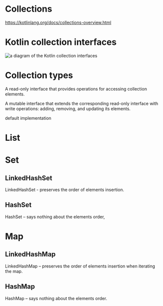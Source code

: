 # Collections
https://kotlinlang.org/docs/collections-overview.html


# Kotlin collection interfaces
![a diagram of the Kotlin collection interfaces](https://kotlinlang.org/docs/images/collections-diagram.png)

# Collection types

A read-only interface that provides operations for accessing collection elements.

A mutable interface that extends the corresponding read-only interface with write operations: adding, removing, and updating its elements.

default implementation

# List


# Set

## LinkedHashSet 
LinkedHashSet - preserves the order of elements insertion. 

## HashSet
HashSet – says nothing about the elements order,


# Map

## LinkedHashMap
 LinkedHashMap – preserves the order of elements insertion when iterating the map. 

 ## HashMap
 
 HashMap – says nothing about the elements order.